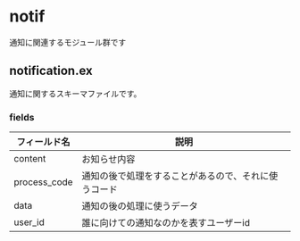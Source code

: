 # notif
通知に関連するモジュール群です

## notification.ex
通知に関するスキーマファイルです。

### fields

| フィールド名 | 説明 |
| --- | --- |
| content | お知らせ内容 |
| process_code | 通知の後で処理をすることがあるので、それに使うコード |
| data | 通知の後の処理に使うデータ |
| user_id | 誰に向けての通知なのかを表すユーザーid |